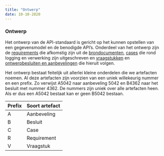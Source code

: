 ```yaml
---
title: "Ontwerp"
date: 10-10-2020
---
```


### Ontwerp
Het ontwerp van de API-standaard is gericht op het kunnen opstellen van een gegevensmodel en de benodigde API’s. Onderdeel van het ontwerp zijn de [requirements](../achtergronddocumentatie/ontwerp/requirements.md) die afkomstig zijn uit de [brondocumenten](../achtergronddocumentatie/ontwerp/brondocumenten.md), [cases](../achtergronddocumentatie/ontwerp/cases.md) die rond logging en verwerking zijn uitgeschreven en [vraagstukken](../achtergronddocumentatie/ontwerp/vraagstukken.md) en 
[ontwerpbesluiten en aanbevelingen](../achtergronddocumentatie/ontwerp/ontwerpbesluiten.md) die hieruit volgen.

Het ontwerp bestaat feitelijk uit allerlei kleine onderdelen die we artefacten noemen. Al deze artefacten zijn voorzien van een uniek willekeurig nummer en een prefix. Zo verwijst A5042 naar aanbeveling 5042 en B4362 naar het besluit met nummer 4362. De nummers zijn uniek over alle artefacten heen. Als er dus een A5042 bestaat kan er geen B5042 bestaan.

| Prefix | Soort artefact |
|--|--|
| A	| Aanbeveling |
| B	| Besluit |
| C	| Case |
| R	| Requirement |
| V	| Vraagstuk |
